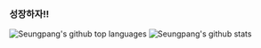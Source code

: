 ### 성장하자!!
![Seungpang's github top languages](https://github-readme-stats.vercel.app/api/top-langs/?username=seungpang)
![Seungpang's github stats](https://github-readme-stats.vercel.app/api?username=Seungpang&show_icons=true&theme=merko)
